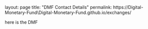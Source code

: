 layout: page
title: "DMF Contact Details"
permalink: https://Digital-Monetary-Fund\Digital-Monetary-Fund.github.io/exchanges/

here is the DMF 


